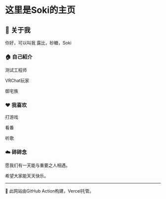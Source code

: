 # 这里是Soki的主页

## 🌟 关于我
你好，可以叫我 露比，砂糖，Soki

### 🏠 自己紹介
测试工程师


VRChat玩家


御宅族

### ❤️ 我喜欢
打游戏


看番


听歌

### ☁️ 碎碎念
愿我们有一天能与重要之人相遇。


希望大家能天天快乐。

---

🛜 此网站由GitHub Action构建，Vercel托管。 